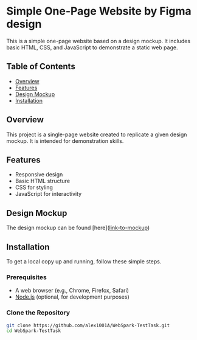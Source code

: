 # Simple One-Page Website by Figma design

This is a simple one-page website based on a design mockup. It includes basic HTML, CSS, and JavaScript to demonstrate a static web page.

## Table of Contents

- [Overview](#overview)
- [Features](#features)
- [Design Mockup](#design-mockup)
- [Installation](#installation)

## Overview

This project is a single-page website created to replicate a given design mockup. It is intended for demonstration skills.

## Features

- Responsive design
- Basic HTML structure
- CSS for styling
- JavaScript for interactivity

## Design Mockup

The design mockup can be found 
[here]([link-to-mockup](https://www.figma.com/file/MwGYHQfDaytsvUW7ivCNMY/%D0%A2%D0%B5%D1%81%D1%82%D0%BE%D0%B2%D0%BE%D0%B5-%D0%B4%D0%BB%D1%8F-%D0%B2%D0%B5%D1%80%D1%81%D1%82%D0%B0%D0%BB%D1%8C%D1%89%D0%B8%D0%BA%D0%BE%D0%B2?node-id=0%3A1 )) 

## Installation

To get a local copy up and running, follow these simple steps.

### Prerequisites

- A web browser (e.g., Chrome, Firefox, Safari)
- [Node.js](https://nodejs.org/) (optional, for development purposes)

### Clone the Repository

```bash
git clone https://github.com/alex1001A/WebSpark-TestTask.git
cd WebSpark-TestTask
